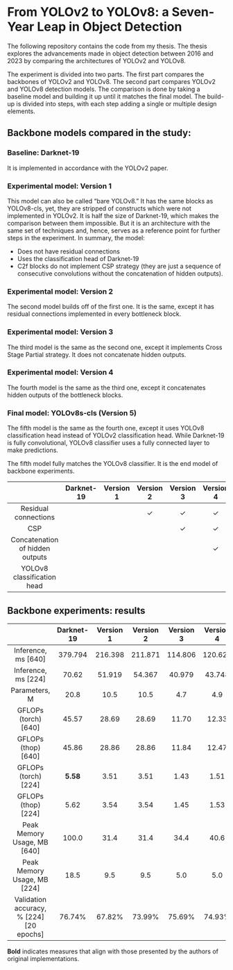 # From YOLOv2 to YOLOv8: a Seven-Year Leap in Object Detection
The following repository contains the code from my thesis. The thesis explores the advancements made in object detection between 2016 and 2023 by comparing the architectures of YOLOv2 and YOLOv8. 

The experiment is divided into two parts. The first part compares the backbones of YOLOv2 and YOLOv8. The second part compares YOLOv2 and YOLOv8 detection models. The comparison is done by taking a baseline model and building it up until it matches the final model. The build-up is divided into steps, with each step adding a single or multiple design elements.

## Backbone models compared in the study:

### Baseline: Darknet-19
It is implemented in accordance with the YOLOv2 paper.

### Experimental model: Version 1
This model can also be called “bare YOLOv8.” It has the same blocks as YOLOv8-cls, yet, they are stripped of constructs which were not implemented in YOLOv2. It is half the size of Darknet-19, which makes the comparison between them impossible. But it is an architecture with the same set of techniques and, hence, serves as a reference point for further steps in the experiment. In summary, the model:
- Does not have residual connections
- Uses the classification head of Darknet-19
- C2f blocks do not implement CSP strategy (they are just a sequence of consecutive convolutions without the concatenation of hidden outputs).

### Experimental model: Version 2
The second model builds off of the first one. It is the same, except it has residual connections implemented in every bottleneck block.

### Experimental model: Version 3
The third model is the same as the second one, except it implements Cross Stage Partial strategy. It does not concatenate hidden outputs.

### Experimental model: Version 4
The fourth model is the same as the third one, except it concatenates hidden outputs of the bottleneck blocks.

### Final model: YOLOv8s-cls (Version 5)

The fifth model is the same as the fourth one, except it uses YOLOv8 classification head instead of YOLOv2 classification head. While Darknet-19 is fully convolutional, YOLOv8 classifier uses a fully connected layer to make predictions.

The fifth model fully matches the YOLOv8 classifier. It is the end model of backbone experiments.

|                                 | Darknet-19 | Version 1 | Version 2 | Version 3 | Version 4 | YOLOv8s-cls |
| :---------------------------:   | :--------: | :-------: |  :------: | :-------: | :-------: | :-------:   |
| Residual connections            |            |           | ✓        | ✓         | ✓         | ✓           |
| CSP                             |            |           |           | ✓        | ✓         | ✓           |
| Concatenation of hidden outputs |            |           |           |          | ✓         | ✓           |
| YOLOv8 classification head      |            |           |           |           |           | ✓           |

## Backbone experiments: results
|                                 | Darknet-19 | Version 1 | Version 2 | Version 3 | Version 4 | YOLOv8s-cls |
| :---------------------------:   | :--------: | :-------: |  :------: | :-------: | :-------: | :-------:   |
| Inference, ms [640]           | 379.794      |  216.398  | 211.871   | 114.806   | 120.620   | 117.802     |
| Inference, ms [224]           | 70.62        | 51.919    | 54.367    | 40.979    | 43.748    | 25.422      |
| Parameters, M                 | 20.8         | 10.5      | 10.5      | 4.7       | 4.9       | __6.4__     |
| GFLOPs (torch) [640]          | 45.57        | 28.69     | 28.69     | 11.70     | 12.33     | 12.70       |
| GFLOPs (thop) [640]           | 45.86        | 28.86     | 28.86     | 11.84     | 12.47     | __13.61__   |
| GFLOPs (torch) [224]          | __5.58__     | 3.51      | 3.51      | 1.43      | 1.51      | 1.56        |
| GFLOPs (thop) [224]           | 5.62         | 3.54      | 3.54      | 1.45      | 1.53      | 1.67        |
| Peak Memory Usage, MB [640]   | 100.0        | 31.4      | 31.4      | 34.4      | 40.6      | 40.6        |
| Peak Memory Usage, MB [224]   | 18.5         | 9.5       | 9.5       | 5.0       | 5.0       | 5.0         |
| Validation accuracy, % [224] [20 epochs]                    | 76.74%       | 67.82%    | 73.99%    | 75.69%    | 74.93%    | 76.54%      |
__Bold__ indicates measures that align with those presented by the authors of original implementations.





















